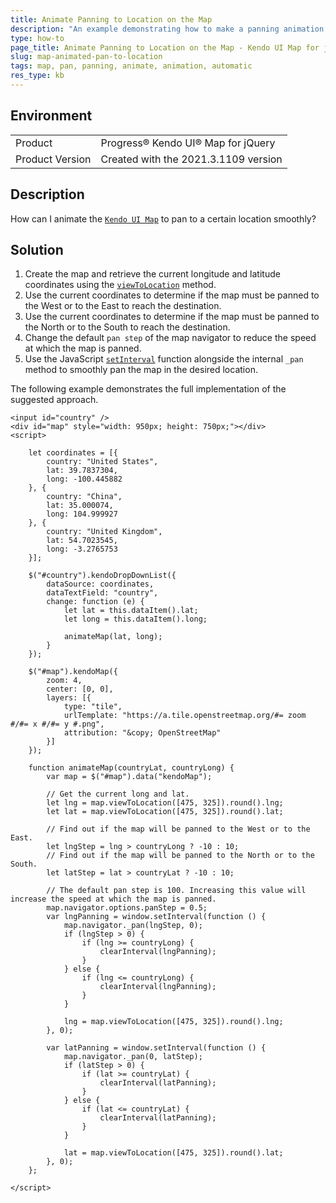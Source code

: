 ```yaml
---
title: Animate Panning to Location on the Map
description: "An example demonstrating how to make a panning animation when particular coordinates are selected."
type: how-to
page_title: Animate Panning to Location on the Map - Kendo UI Map for jQuery
slug: map-animated-pan-to-location
tags: map, pan, panning, animate, animation, automatic
res_type: kb
---
```


## Environment

<table>
 <tr>
  <td>Product</td>
  <td>Progress® Kendo UI® Map for jQuery</td>
 </tr>
 <tr>
  <td>Product Version</td>
  <td>Created with the 2021.3.1109 version</td>
 </tr>
</table>

## Description

How can I animate the [`Kendo UI Map`](/controls/diagrams-and-maps/map/overview) to pan to a certain location smoothly?

## Solution

1. Create the map and retrieve the current longitude and latitude coordinates using the [`viewToLocation`](/api/javascript/dataviz/ui/map/methods/viewtolocation) method.
1. Use the current coordinates to determine if the map must be panned to the West or to the East to reach the destination.
1. Use the current coordinates to determine if the map must be panned to the North or to the South to reach the destination.
1. Change the default `pan step` of the map navigator to reduce the speed at which the map is panned.
1. Use the JavaScript [`setInterval`](https://developer.mozilla.org/en-US/docs/Web/API/setInterval) function alongside the internal `_pan` method to smoothly pan the map in the desired location.

The following example demonstrates the full implementation of the suggested approach.

```dojo
<input id="country" />
<div id="map" style="width: 950px; height: 750px;"></div>
<script>

    let coordinates = [{
        country: "United States",
        lat: 39.7837304,
        long: -100.445882
    }, {
        country: "China",
        lat: 35.000074,
        long: 104.999927
    }, {
        country: "United Kingdom",
        lat: 54.7023545,
        long: -3.2765753
    }];

    $("#country").kendoDropDownList({
        dataSource: coordinates,
        dataTextField: "country",
        change: function (e) {
            let lat = this.dataItem().lat;
            let long = this.dataItem().long;

            animateMap(lat, long);
        }
    });

    $("#map").kendoMap({
        zoom: 4,
        center: [0, 0],
        layers: [{
            type: "tile",
            urlTemplate: "https://a.tile.openstreetmap.org/#= zoom #/#= x #/#= y #.png",
            attribution: "&copy; OpenStreetMap"
        }]
    });

    function animateMap(countryLat, countryLong) {
        var map = $("#map").data("kendoMap");

        // Get the current long and lat.
        let lng = map.viewToLocation([475, 325]).round().lng;
        let lat = map.viewToLocation([475, 325]).round().lat;

        // Find out if the map will be panned to the West or to the East.
        let lngStep = lng > countryLong ? -10 : 10;
        // Find out if the map will be panned to the North or to the South.
        let latStep = lat > countryLat ? -10 : 10;

        // The default pan step is 100. Increasing this value will increase the speed at which the map is panned.
        map.navigator.options.panStep = 0.5;
        var lngPanning = window.setInterval(function () {
            map.navigator._pan(lngStep, 0);
            if (lngStep > 0) {
                if (lng >= countryLong) {
                    clearInterval(lngPanning);
                }
            } else {
                if (lng <= countryLong) {
                    clearInterval(lngPanning);
                }
            }

            lng = map.viewToLocation([475, 325]).round().lng;
        }, 0);

        var latPanning = window.setInterval(function () {
            map.navigator._pan(0, latStep);
            if (latStep > 0) {
                if (lat >= countryLat) {
                    clearInterval(latPanning);
                }
            } else {
                if (lat <= countryLat) {
                    clearInterval(latPanning);
                }
            }

            lat = map.viewToLocation([475, 325]).round().lat;
        }, 0);
    };

</script>
```
